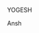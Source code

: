 <!DOCTYPE html>
<html>
<head>
    <meta charset="UTF-8" />
    <title>title</title>
</head>
<body>
    <p>
        YOGESH
    </p>
    <p>
        Ansh
    </p>
</body>
</html>
